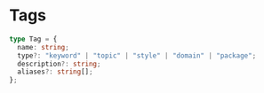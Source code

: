 # Tags

```typescript
type Tag = {
  name: string;
  type?: "keyword" | "topic" | "style" | "domain" | "package";
  description?: string;
  aliases?: string[];
};
```

